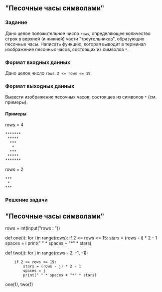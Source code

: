 ## "Песочные часы символами"

### Задание

Дано целое положительное число `rows`, определяющее количество строк в верхней (и нижней) части "треугольников", образующих песочные часы. Написать функцию, которая выводит в терминал изображение песочных часов, состоящих из символов `*`.

### Формат входных данных

Дано целое число `rows`. `2 <= rows <= 15`.

### Формат выходных данных

Вывести изображение песочных часов, состоящее из символов `*` (см. примеры).

#### Примеры

rows = 4
```
*******
 *****
  ***
   *
  ***
 *****
*******
```
rows = 2
```
***
 *
***
```
### Решение задачи

## "Песочные часы символами"
rows = int(input("rows : "))


def one(i):
    for i in range(rows):
        if 2 <= rows <= 15:
            stars = (rows - i) * 2 - 1
            spaces = i
            print(" " * spaces + "*" * stars)


def two(j):
    for j in range(rows - 2, -1, -1):

        if 2 <= rows <= 15:
            stars = (rows - j) * 2 - 1
            spaces = j
            print(" " * spaces + "*" * stars)


one(1), two(1)
